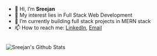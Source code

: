 - 👋 Hi, I’m **Sreejan**
- 👀 My interest lies in Full Stack Web Development
- 🌱 I’m currently building full stack projects in MERN stack
- 📫 How to reach me: [LinkedIn](https://www.linkedin.com/in/sreejanchaudhury), [Email](mailto:sreejan147@gmail.com)

<br />

<img align="left" alt="Sreejan's Github Stats" src="https://github-readme-stats.vercel.app/api?username=Sreejan-22&show_icons=true&hide_border=true">
<!---
Sreejan-22/Sreejan-22 is a ✨ special ✨ repository because its `README.md` (this file) appears on your GitHub profile.
You can click the Preview link to take a look at your changes.
--->
